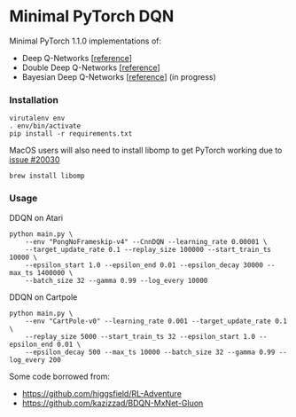 # Minimal PyTorch DQN

Minimal PyTorch 1.1.0 implementations of:
- Deep Q-Networks [[reference](https://www.nature.com/articles/nature14236)]
- Double Deep Q-Networks [[reference](https://arxiv.org/abs/1509.06461)]
- Bayesian Deep Q-Networks [[reference](https://arxiv.org/abs/1802.04412)] (in progress)

### Installation
```
virutalenv env
. env/bin/activate
pip install -r requirements.txt
```

MacOS users will also need to install libomp to get PyTorch working due to [issue #20030](https://github.com/pytorch/pytorch/issues/20030)
```
brew install libomp
```

### Usage

DDQN on Atari
```
python main.py \
    --env "PongNoFrameskip-v4" --CnnDQN --learning_rate 0.00001 \
    --target_update_rate 0.1 --replay_size 100000 --start_train_ts 10000 \
    --epsilon_start 1.0 --epsilon_end 0.01 --epsilon_decay 30000 --max_ts 1400000 \
    --batch_size 32 --gamma 0.99 --log_every 10000
```

DDQN on Cartpole
```
python main.py \
    --env "CartPole-v0" --learning_rate 0.001 --target_update_rate 0.1 \
    --replay_size 5000 --start_train_ts 32 --epsilon_start 1.0 --epsilon_end 0.01 \
    --epsilon_decay 500 --max_ts 10000 --batch_size 32 --gamma 0.99 --log_every 200
```

Some code borrowed from:
 - https://github.com/higgsfield/RL-Adventure
 - https://github.com/kazizzad/BDQN-MxNet-Gluon
